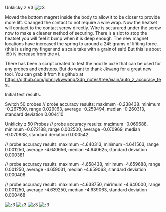 Unklicky z V3 
![z3](https://github.com/majarspeed/Unklicky/raw/main/pictures/z.PNG "z3")



Moved the bottom magnet inside the body to allow it to be closer to provide more lift. 
Changed the contact to not require a wire wrap. Now the heatset will contact to the contact screw directly. 
Wire is securured under the screw now to make a cleaner method of securing. 
There is a slot to stop the heatset you will feel it bump when it is deep enough.
The new magnet locations have increased the spring to around a 245 grams of lifiting force. (this is using my finger and a scale take with a grain of salt) But this is about 150% increase from the v1.

There has been a script created to test the noozle ooze that can be used for any probes and endstops.  But do want to thank Jkwang for a great new tool. You can grab it from his github at https://github.com/johnnykwwang/3dp_notes/tree/main/auto_z_accuracy_test. 


Initial test results. 

Switch 50 probes
// probe accuracy results: maximum -0.238438, minimum -0.267500, range 0.029063, average -0.259494, median -0.260313, standard deviation 0.004410

Unklicky z 50 Probes 
// probe accuracy results: maximum -0.069688, minimum -0.072188, range 0.002500, average -0.070969, median -0.070938, standard deviation 0.000542 

// probe accuracy results: maximum -4.640313, minimum -4.641563, range 0.001250, average -4.640656, median -4.640625, standard deviation 0.000381

// probe accuracy results: maximum -4.658438, minimum -4.659688, range 0.001250, average -4.659031, median -4.659063, standard deviation 0.000406

// probe accuracy results: maximum -4.638750, minimum -4.640000, range 0.001250, average -4.639250, median -4.639063, standard deviation 0.000468


![z3](https://github.com/majarspeed/Unklicky/raw/main/pictures/z_heatsetting.jpeg "z3")
![z3](https://github.com/majarspeed/Unklicky/raw/main/pictures/z_tip.jpeg "z3")
![z3](https://github.com/majarspeed/Unklicky/raw/main/pictures/zpin_ex.jpg "z3")
![z3](https://github.com/majarspeed/Unklicky/raw/main/pictures/Heatset_locating.jpg "z3")

